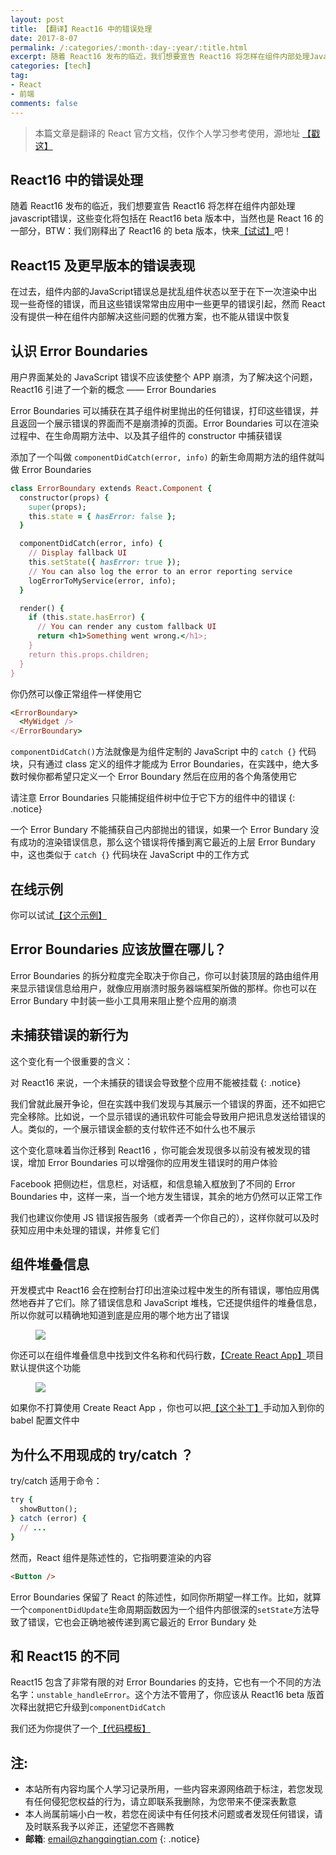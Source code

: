 ```yaml
---
layout: post
title: 【翻译】React16 中的错误处理
date: 2017-8-07
permalink: /:categories/:month-:day-:year/:title.html
excerpt: 随着 React16 发布的临近，我们想要宣告 React16 将怎样在组件内部处理JavaScript错误，这些变化将包括在 React16 beta 版本中，当然也是 React 16 的一部分......
categories: [tech]
tag:
- React
- 前端
comments: false
---
```



> 本篇文章是翻译的 React 官方文档，仅作个人学习参考使用，源地址
<a href="https://facebook.github.io/react/blog/2017/07/26/error-handling-in-react-16.html" target="blank">【戳这】</a>

## React16 中的错误处理
随着 React16 发布的临近，我们想要宣告 React16 将怎样在组件内部处理javascript错误，这些变化将包括在 React16 beta 版本中，当然也是 React 16 的一部分，BTW：我们刚释出了 React16 的 beta 版本，快来<a href="https://github.com/facebook/react/issues/10294" target="blank">【试试】</a>吧！

## React15 及更早版本的错误表现
在过去，组件内部的JavaScript错误总是扰乱组件状态以至于在下一次渲染中出现一些奇怪的错误，而且这些错误常常由应用中一些更早的错误引起，然而 React 没有提供一种在组件内部解决这些问题的优雅方案，也不能从错误中恢复

## 认识 Error Boundaries
用户界面某处的 JavaScript 错误不应该使整个 APP 崩溃，为了解决这个问题，React16 引进了一个新的概念 —— Error Boundaries

Error Boundaries 可以捕获在其子组件树里抛出的任何错误，打印这些错误，并且返回一个展示错误的界面而不是崩溃掉的页面。Error Boundaries 可以在渲染过程中、在生命周期方法中、以及其子组件的 constructor 中捕获错误

添加了一个叫做 `componentDidCatch(error, info)` 的新生命周期方法的组件就叫做 Error Boundaries

~~~ruby
class ErrorBoundary extends React.Component {
  constructor(props) {
    super(props);
    this.state = { hasError: false };
  }

  componentDidCatch(error, info) {
    // Display fallback UI
    this.setState({ hasError: true });
    // You can also log the error to an error reporting service
    logErrorToMyService(error, info);
  }

  render() {
    if (this.state.hasError) {
      // You can render any custom fallback UI
      return <h1>Something went wrong.</h1>;
    }
    return this.props.children;
  }
}
~~~

你仍然可以像正常组件一样使用它

~~~ruby
<ErrorBoundary>
  <MyWidget />
</ErrorBoundary>
~~~

`componentDidCatch()`方法就像是为组件定制的 JavaScript 中的 `catch {}` 代码块，只有通过 class 定义的组件才能成为 Error Boundaries，在实践中，绝大多数时候你都希望只定义一个 Error Boundary 然后在应用的各个角落使用它

请注意 Error Boundaries 只能捕捉组件树中位于它下方的组件中的错误
{: .notice}

一个 Error Bundary 不能捕获自己内部抛出的错误，如果一个 Error Bundary 没有成功的渲染错误信息，那么这个错误将传播到离它最近的上层 Error Bundary 中，这也类似于 `catch {}` 代码块在 JavaScript 中的工作方式

## 在线示例

你可以试试<a href="https://codepen.io/gaearon/pen/wqvxGa?editors=0010" target="blank">【这个示例】</a>

## Error Boundaries 应该放置在哪儿？

Error Boundaries 的拆分粒度完全取决于你自己，你可以封装顶层的路由组件用来显示错误信息给用户，就像应用崩溃时服务器端框架所做的那样。你也可以在 Error Bundary 中封装一些小工具用来阻止整个应用的崩溃

## 未捕获错误的新行为

这个变化有一个很重要的含义：

对 React16 来说，一个未捕获的错误会导致整个应用不能被挂载
{: .notice}

我们曾就此展开争论，但在实践中我们发现与其展示一个错误的界面，还不如把它完全移除。比如说，一个显示错误的通讯软件可能会导致用户把讯息发送给错误的人。类似的，一个展示错误金额的支付软件还不如什么也不展示

这个变化意味着当你迁移到 React16 ，你可能会发现很多以前没有被发现的错误，增加 Error Boundaries 可以增强你的应用发生错误时的用户体验

Facebook 把侧边栏，信息栏，对话框，和信息输入框放到了不同的 Error Boundaries 中，这样一来，当一个地方发生错误，其余的地方仍然可以正常工作

我们也建议你使用 JS 错误报告服务（或者弄一个你自己的），这样你就可以及时获知应用中未处理的错误，并修复它们

## 组件堆叠信息

开发模式中 React16 会在控制台打印出渲染过程中发生的所有错误，哪怕应用偶然地吞并了它们。除了错误信息和 JavaScript 堆栈，它还提供组件的堆叠信息，所以你就可以精确地知道到底是应用的哪个地方出了错误

<figure>
	<img src="{{ site.url }}/assets/img/tech/error-boundaries-stack-trace.png">
</figure>

你还可以在组件堆叠信息中找到文件名称和代码行数，<a href="https://github.com/facebookincubator/create-react-app" target="blank">【Create React App】</a>项目默认提供这个功能

<figure>
	<img src="{{ site.url }}/assets/img/tech/error-boundaries-stack-trace-line-numbers.png">
</figure>

如果你不打算使用 Create React App ，你也可以把<a href="https://www.npmjs.com/package/babel-plugin-transform-react-jsx-source" target="blank">【这个补丁】</a>手动加入到你的 babel 配置文件中

## 为什么不用现成的 try/catch ？

try/catch 适用于命令：

~~~ruby
try {
  showButton();
} catch (error) {
  // ...
}
~~~

然而，React 组件是陈述性的，它指明要渲染的内容

~~~html
<Button />
~~~

Error Boundaries 保留了 React 的陈述性，如同你所期望一样工作。比如，就算一个`componentDidUpdate`生命周期函数因为一个组件内部很深的`setState`方法导致了错误，它也会正确地被传递到离它最近的 Error Bundary 处

## 和 React15 的不同

React15 包含了非常有限的对 Error Boundaries 的支持，它也有一个不同的方法名字：`unstable_handleError`。这个方法不管用了，你应该从 React16 beta 版首次释出就把它升级到`componentDidCatch`

我们还为你提供了一个<a href="https://github.com/reactjs/react-codemod#error-boundaries" target="blank">【代码模板】</a>












## 注:

* 本站所有内容均属个人学习记录所用，一些内容来源网络疏于标注，若您发现有任何侵犯您权益的行为，请立即联系我删除，为您带来不便深表歉意
* 本人尚属前端小白一枚，若您在阅读中有任何技术问题或者发现任何错误，请及时联系我予以斧正，还望您不吝赐教
* **邮箱**: email@zhangqingtian.com
{: .notice}
